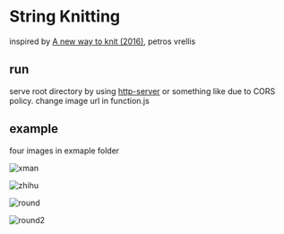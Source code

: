 # String Knitting

inspired by [A new way to knit (2016)](http://artof01.com/vrellis/works/knit.html), petros vrellis

## run

serve root directory by using [http-server](https://github.com/indexzero/http-server) or something like due to CORS policy. change image url in function.js

## example

four images in exmaple folder

![xman](https://user-images.githubusercontent.com/1732164/31550179-197fb1da-aff6-11e7-8466-f6f9f0392137.jpg)

![zhihu](https://user-images.githubusercontent.com/1732164/31550199-2bed1baa-aff6-11e7-88ca-d5930b5a1460.jpg)

![round](https://user-images.githubusercontent.com/1732164/31550224-4195f0a8-aff6-11e7-9708-db17a51c98c1.jpg)

![round2](https://user-images.githubusercontent.com/1732164/31550249-4f17af1e-aff6-11e7-8efc-28c3b689cc44.jpg)
